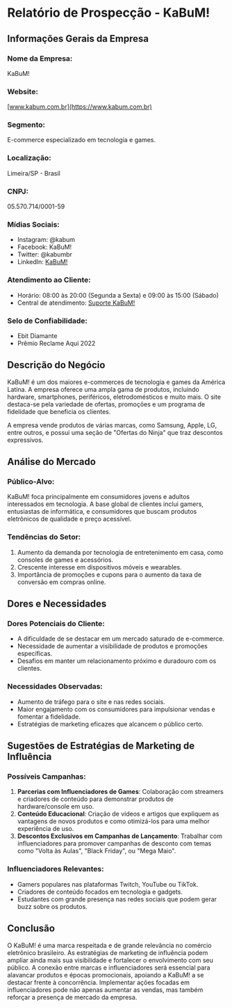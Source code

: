 # Relatório de Prospecção - KaBuM!

## Informações Gerais da Empresa

### Nome da Empresa: 
KaBuM!

### Website: 
[www.kabum.com.br](https://www.kabum.com.br)

### Segmento:
E-commerce especializado em tecnologia e games.

### Localização:
Limeira/SP - Brasil

### CNPJ:
05.570.714/0001-59

### Mídias Sociais:
- Instagram: @kabum
- Facebook: KaBuM!
- Twitter: @kabumbr
- LinkedIn: [KaBuM!](https://www.linkedin.com/company/kabum)

### Atendimento ao Cliente:
- Horário: 08:00 às 20:00 (Segunda a Sexta) e 09:00 às 15:00 (Sábado)
- Central de atendimento: [Suporte KaBuM!](https://www.kabum.com.br/faq)

### Selo de Confiabilidade:
- Ebit Diamante
- Prêmio Reclame Aqui 2022

## Descrição do Negócio

KaBuM! é um dos maiores e-commerces de tecnologia e games da América Latina. A empresa oferece uma ampla gama de produtos, incluindo hardware, smartphones, periféricos, eletrodomésticos e muito mais. O site destaca-se pela variedade de ofertas, promoções e um programa de fidelidade que beneficia os clientes.

A empresa vende produtos de várias marcas, como Samsung, Apple, LG, entre outros, e possui uma seção de "Ofertas do Ninja" que traz descontos expressivos.

## Análise do Mercado

### Público-Alvo:
KaBuM! foca principalmente em consumidores jovens e adultos interessados em tecnologia. A base global de clientes inclui gamers, entusiastas de informática, e consumidores que buscam produtos eletrônicos de qualidade e preço acessível.

### Tendências do Setor:
1. Aumento da demanda por tecnologia de entretenimento em casa, como consoles de games e acessórios.
2. Crescente interesse em dispositivos móveis e wearables.
3. Importância de promoções e cupons para o aumento da taxa de conversão em compras online.

## Dores e Necessidades

### Dores Potenciais do Cliente:
- A dificuldade de se destacar em um mercado saturado de e-commerce.
- Necessidade de aumentar a visibilidade de produtos e promoções específicas.
- Desafios em manter um relacionamento próximo e duradouro com os clientes.

### Necessidades Observadas:
- Aumento de tráfego para o site e nas redes sociais.
- Maior engajamento com os consumidores para impulsionar vendas e fomentar a fidelidade.
- Estratégias de marketing eficazes que alcancem o público certo.

## Sugestões de Estratégias de Marketing de Influência

### Possíveis Campanhas:
1. **Parcerias com Influenciadores de Games**: Colaboração com streamers e criadores de conteúdo para demonstrar produtos de hardware/console em uso.
2. **Conteúdo Educacional**: Criação de vídeos e artigos que expliquem as vantagens de novos produtos e como otimizá-los para uma melhor experiência de uso.
3. **Descontos Exclusivos em Campanhas de Lançamento**: Trabalhar com influenciadores para promover campanhas de desconto com temas como "Volta às Aulas", "Black Friday", ou "Mega Maio".

### Influenciadores Relevantes:
- Gamers populares nas plataformas Twitch, YouTube ou TikTok.
- Criadores de conteúdo focados em tecnologia e gadgets.
- Estudantes com grande presença nas redes sociais que podem gerar buzz sobre os produtos.

## Conclusão

O KaBuM! é uma marca respeitada e de grande relevância no comércio eletrônico brasileiro. As estratégias de marketing de influência podem ampliar ainda mais sua visibilidade e fortalecer o envolvimento com seu público. A conexão entre marcas e influenciadores será essencial para alavancar produtos e épocas promocionais, apoiando a KaBuM! a se destacar frente à concorrência. Implementar ações focadas em influenciadores pode não apenas aumentar as vendas, mas também reforçar a presença de mercado da empresa.